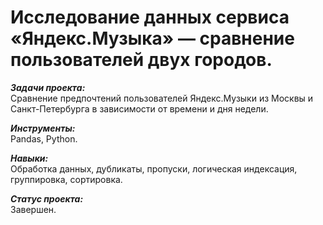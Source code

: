 # Исследование данных сервиса «Яндекс.Музыка» — сравнение пользователей двух городов.

***Задачи проекта:***<br>
Сравнение предпочтений пользователей Яндекс.Музыки из Москвы и Санкт-Петербурга в зависимости от времени и дня недели.

***Инструменты:***<br>
Pandas, Python.

***Навыки:***<br>
Обработка данных, дубликаты, пропуски, логическая индексация, группировка, сортировка.

***Статус проекта:*** <br>
Завершен.
